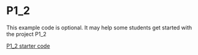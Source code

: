 # P1_2

This example code is optional. It may help some students get started with the project P1_2

[P1_2 starter code](./Program.cs)